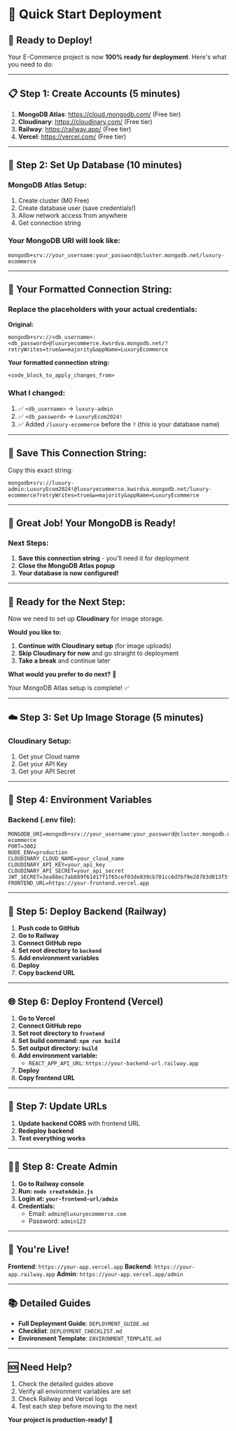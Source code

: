 # 🚀 Quick Start Deployment

## 🎯 **Ready to Deploy!**

Your E-Commerce project is now **100% ready for deployment**. Here's what you need to do:

---

## 📋 **Step 1: Create Accounts (5 minutes)**

1. **MongoDB Atlas**: https://cloud.mongodb.com/ (Free tier)
2. **Cloudinary**: https://cloudinary.com/ (Free tier)  
3. **Railway**: https://railway.app/ (Free tier)
4. **Vercel**: https://vercel.com/ (Free tier)

---

## 🔧 **Step 2: Set Up Database (10 minutes)**

### MongoDB Atlas Setup:
1. Create cluster (M0 Free)
2. Create database user (save credentials!)
3. Allow network access from anywhere
4. Get connection string

### Your MongoDB URI will look like:
```
mongodb+srv://your_username:your_password@cluster.mongodb.net/luxury-ecommerce
```

---

## 🔧 **Your Formatted Connection String:**

### **Replace the placeholders with your actual credentials:**

**Original:**
```
mongodb+srv://<db_username>:<db_password>@luxuryecommerce.kwsrdva.mongodb.net/?retryWrites=true&w=majority&appName=LuxuryEcommerce
```

**Your formatted connection string:**
```
<code_block_to_apply_changes_from>
```

### **What I changed:**
1. ✅ `<db_username>` → `luxury-admin`
2. ✅ `<db_password>` → `LuxuryEcom2024!`
3. ✅ Added `/luxury-ecommerce` before the `?` (this is your database name)

---

## 📝 **Save This Connection String:**

Copy this exact string:
```
mongodb+srv://luxury-admin:LuxuryEcom2024!@luxuryecommerce.kwsrdva.mongodb.net/luxury-ecommerce?retryWrites=true&w=majority&appName=LuxuryEcommerce
```

---

## 🎉 **Great Job! Your MongoDB is Ready!**

### **Next Steps:**
1. **Save this connection string** - you'll need it for deployment
2. **Close the MongoDB Atlas popup**
3. **Your database is now configured!**

---

## 🚀 **Ready for the Next Step:**

Now we need to set up **Cloudinary** for image storage. 

**Would you like to:**
1. **Continue with Cloudinary setup** (for image uploads)
2. **Skip Cloudinary for now** and go straight to deployment
3. **Take a break** and continue later

**What would you prefer to do next?** 🤔

Your MongoDB Atlas setup is complete! ✅

---

## ☁️ **Step 3: Set Up Image Storage (5 minutes)**

### Cloudinary Setup:
1. Get your Cloud name
2. Get your API Key  
3. Get your API Secret

---

## 🔐 **Step 4: Environment Variables**

### Backend (.env file):
```env
MONGODB_URI=mongodb+srv://your_username:your_password@cluster.mongodb.net/luxury-ecommerce
PORT=3002
NODE_ENV=production
CLOUDINARY_CLOUD_NAME=your_cloud_name
CLOUDINARY_API_KEY=your_api_key
CLOUDINARY_API_SECRET=your_api_secret
JWT_SECRET=3ea88ec7ab889f61d17f1f65cef03de039cb701cc6d7bf9e28703d013f5f544f0b742ebbb4f2b217538f0958ded760193dbe02805a304a2a30abfdcbddda24b0
FRONTEND_URL=https://your-frontend.vercel.app
```

---

## 🚀 **Step 5: Deploy Backend (Railway)**

1. **Push code to GitHub**
2. **Go to Railway**
3. **Connect GitHub repo**
4. **Set root directory to `backend`**
5. **Add environment variables**
6. **Deploy**
7. **Copy backend URL**

---

## 🌐 **Step 6: Deploy Frontend (Vercel)**

1. **Go to Vercel**
2. **Connect GitHub repo**
3. **Set root directory to `frontend`**
4. **Set build command: `npm run build`**
5. **Set output directory: `build`**
6. **Add environment variable:**
   - `REACT_APP_API_URL`: `https://your-backend-url.railway.app`
7. **Deploy**
8. **Copy frontend URL**

---

## 🔄 **Step 7: Update URLs**

1. **Update backend CORS** with frontend URL
2. **Redeploy backend**
3. **Test everything works**

---

## 👨‍💼 **Step 8: Create Admin**

1. **Go to Railway console**
2. **Run: `node createAdmin.js`**
3. **Login at: `your-frontend-url/admin`**
4. **Credentials:**
   - Email: `admin@luxuryecommerce.com`
   - Password: `admin123`

---

## 🎉 **You're Live!**

**Frontend**: `https://your-app.vercel.app`
**Backend**: `https://your-app.railway.app`
**Admin**: `https://your-app.vercel.app/admin`

---

## 📚 **Detailed Guides**

- **Full Deployment Guide**: `DEPLOYMENT_GUIDE.md`
- **Checklist**: `DEPLOYMENT_CHECKLIST.md`
- **Environment Template**: `ENVIRONMENT_TEMPLATE.md`

---

## 🆘 **Need Help?**

1. Check the detailed guides above
2. Verify all environment variables are set
3. Check Railway and Vercel logs
4. Test each step before moving to the next

**Your project is production-ready! 🚀** 